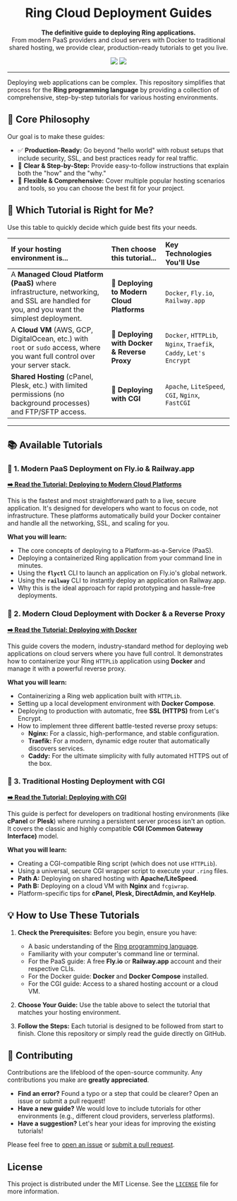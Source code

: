 <div align="center">

# Ring Cloud Deployment Guides

<p>
  <strong>The definitive guide to deploying Ring applications.</strong>
  <br />
  From modern PaaS providers and cloud servers with Docker to traditional shared hosting, we provide clear, production-ready tutorials to get you live.
</p>

[license]: https://img.shields.io/github/license/ysdragon/deploy-ring?style=for-the-badge&logo=opensourcehardware&label=License&logoColor=C0CAF5&labelColor=414868&color=8c73cc

[prs-welcome]: https://img.shields.io/badge/PRs-welcome-brightgreen.svg?style=for-the-badge

[![][license]](https://github.com/ysdragon/deploy-ring/blob/main/LICENSE)
[![][prs-welcome]](https://github.com/ysdragon/deploy-ring/pulls)


</div>

---

Deploying web applications can be complex. This repository simplifies that process for the **Ring programming language** by providing a collection of comprehensive, step-by-step tutorials for various hosting environments.

## 🎯 Core Philosophy

Our goal is to make these guides:

*   ✅ **Production-Ready:** Go beyond "hello world" with robust setups that include security, SSL, and best practices ready for real traffic.
*   📘 **Clear & Step-by-Step:** Provide easy-to-follow instructions that explain both the "how" and the "why."
*   🔧 **Flexible & Comprehensive:** Cover multiple popular hosting scenarios and tools, so you can choose the best fit for your project.

## 🚀 Which Tutorial is Right for Me?

Use this table to quickly decide which guide best fits your needs.

| If your hosting environment is... | Then choose this tutorial... | Key Technologies You'll Use |
| :--- | :--- | :--- |
| A **Managed Cloud Platform (PaaS)** where infrastructure, networking, and SSL are handled for you, and you want the simplest deployment. | 🚀 **Deploying to Modern Cloud Platforms** | `Docker`, `Fly.io`, `Railway.app` |
| A **Cloud VM** (AWS, GCP, DigitalOcean, etc.) with `root` or `sudo` access, where you want full control over your server stack. | 🐳 **Deploying with Docker & Reverse Proxy** | `Docker`, `HTTPLib`, `Nginx`, `Traefik`, `Caddy`, `Let's Encrypt` |
| **Shared Hosting** (cPanel, Plesk, etc.) with limited permissions (no background processes) and FTP/SFTP access. | 📜 **Deploying with CGI** | `Apache`, `LiteSpeed`, `CGI`, `Nginx`, `FastCGI` |

---

## 📚 Available Tutorials

### 🚀 1. Modern PaaS Deployment on Fly.io & Railway.app

[**➡️ Read the Tutorial: Deploying to Modern Cloud Platforms**](tutorials/ring_cloud_platforms.md)

This is the fastest and most straightforward path to a live, secure application. It's designed for developers who want to focus on code, not infrastructure. These platforms automatically build your Docker container and handle all the networking, SSL, and scaling for you.

**What you will learn:**
*   The core concepts of deploying to a Platform-as-a-Service (PaaS).
*   Deploying a containerized Ring application from your command line in minutes.
*   Using the **`flyctl`** CLI to launch an application on Fly.io's global network.
*   Using the **`railway`** CLI to instantly deploy an application on Railway.app.
*   Why this is the ideal approach for rapid prototyping and hassle-free deployments.

### 🐳 2. Modern Cloud Deployment with Docker & a Reverse Proxy

[**➡️ Read the Tutorial: Deploying with Docker**](tutorials/ring_cloud.md)

This guide covers the modern, industry-standard method for deploying web applications on cloud servers where you have full control. It demonstrates how to containerize your Ring `HTTPLib` application using **Docker** and manage it with a powerful reverse proxy.

**What you will learn:**
*   Containerizing a Ring web application built with `HTTPLib`.
*   Setting up a local development environment with **Docker Compose**.
*   Deploying to production with automatic, free **SSL (HTTPS)** from Let's Encrypt.
*   How to implement three different battle-tested reverse proxy setups:
    *   **Nginx:** For a classic, high-performance, and stable configuration.
    *   **Traefik:** For a modern, dynamic edge router that automatically discovers services.
    *   **Caddy:** For the ultimate simplicity with fully automated HTTPS out of the box.

### 📜 3. Traditional Hosting Deployment with CGI

[**➡️ Read the Tutorial: Deploying with CGI**](tutorials/ring_cloud_cgi.md)

This guide is perfect for developers on traditional hosting environments (like **cPanel** or **Plesk**) where running a persistent server process isn't an option. It covers the classic and highly compatible **CGI (Common Gateway Interface)** model.

**What you will learn:**
*   Creating a CGI-compatible Ring script (which does not use `HTTPLib`).
*   Using a universal, secure CGI wrapper script to execute your `.ring` files.
*   **Path A:** Deploying on shared hosting with **Apache/LiteSpeed**.
*   **Path B:** Deploying on a cloud VM with **Nginx** and `fcgiwrap`.
*   Platform-specific tips for **cPanel, Plesk, DirectAdmin, and KeyHelp**.

## 💡 How to Use These Tutorials

1.  **Check the Prerequisites:** Before you begin, ensure you have:
    *   A basic understanding of the [Ring programming language](https://ring-lang.github.io/).
    *   Familiarity with your computer's command line or terminal.
    *   For the PaaS guide: A free **Fly.io** or **Railway.app** account and their respective CLIs.
    *   For the Docker guide: **Docker** and **Docker Compose** installed.
    *   For the CGI guide: Access to a shared hosting account or a cloud VM.

2.  **Choose Your Guide:** Use the table above to select the tutorial that matches your hosting environment.

3.  **Follow the Steps:** Each tutorial is designed to be followed from start to finish. Clone this repository or simply read the guide directly on GitHub.

## 🤝 Contributing

Contributions are the lifeblood of the open-source community. Any contributions you make are **greatly appreciated**.

*   **Find an error?** Found a typo or a step that could be clearer? Open an issue or submit a pull request!
*   **Have a new guide?** We would love to include tutorials for other environments (e.g., different cloud providers, serverless platforms).
*   **Have a suggestion?** Let's hear your ideas for improving the existing tutorials!

Please feel free to [open an issue](https://github.com/ysdragon/deploy-ring/issues) or [submit a pull request](https://github.com/ysdragon/deploy-ring/pulls).

## License

This project is distributed under the MIT License. See the [`LICENSE`](LICENSE) file for more information.